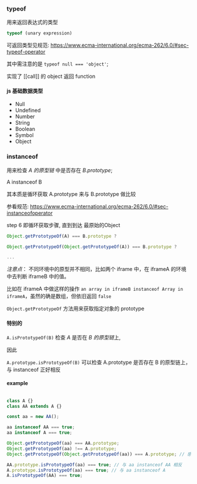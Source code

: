 

### typeof

用来返回表达式的类型

```javascript
typeof (unary expression)
```

可返回类型见规范: https://www.ecma-international.org/ecma-262/6.0/#sec-typeof-operator

其中需注意的是 `typeof null === 'object'`;

实现了 [[call]] 的 object 返回 function


#### js 基础数据类型
- Null
- Undefined
- Number
- String
- Boolean
- Symbol
- Object


### instanceof

用来检查 *A 的原型链* 中是否存在 *B.prototype*;

A instanceof B

其本质是循环获取 A.prototype 来与 B.prototype 做比较

参看规范: https://www.ecma-international.org/ecma-262/6.0/#sec-instanceofoperator

step 6 即循环获取步骤, 直到到达 最原始的Object

```javascript
Object.getPrototypeOf(A) === B.prototype ?

Object.getPrototypeOf(Object.getPrototypeOf(A)) === B.prototype ?

...

```

*注意点*： 不同环境中的原型并不相同，比如两个 iframe 中，在 iframeA 的环境中去判断 iframeB 中的值。

比如在 iframeA 中做这样的操作 `an array in iframeB instanceof Array in iframeA`，虽然的确是数组，但依旧返回 `false`

`Object.getPrototypeOf` 方法用来获取指定对象的 prototype


#### 特别的

`A.isPrototypeOf(B)` 检查 *A* 是否在 *B 的原型链*上, 

因此

`A.prototype.isPrototypeOf(B)` 可以检查 A.prototype 是否存在 B 的原型链上，与 instanceof 正好相反


#### example
```javascript

class A {}
class AA extends A {}

const aa = new AA();

aa instanceof AA === true;
aa instanceof A === true;

Object.getPrototypeOf(aa) === AA.prototype;
Object.getPrototypeOf(aa) !== A.prototype;
Object.getPrototypeOf(Object.getPrototypeOf(aa)) === A.prototype; // 感受一下

AA.prototype.isPrototypeOf(aa) === true; // 与 aa instanceof AA 相反
A.prototype.isPrototypeOf(aa) === true; // 与 aa instanceof A
A.isPrototypeOf(AA) === true;

```




